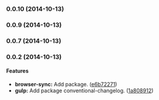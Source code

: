 ### 0.0.10 (2014-10-13)


### 0.0.9 (2014-10-13)


### 0.0.7 (2014-10-13)



### 0.0.2 (2014-10-13)


#### Features

* **browser-sync:** Add package. ([e6b72271](git://github.com/jansanchez/recordando-backbone/commit/e6b72271b83adb649df293ae907074ab5f3797f5))
* **gulp:** Add package conventional-changelog. ([1a808912](git://github.com/jansanchez/recordando-backbone/commit/1a80891246a5a562215f8aeb77f5c0ee073f13ca))
